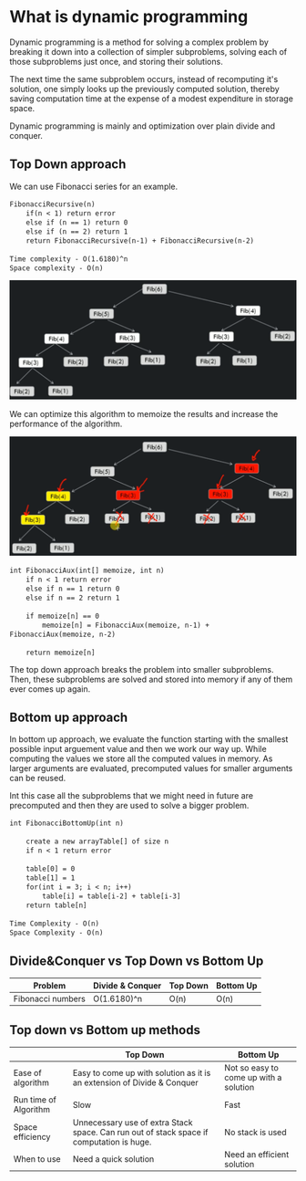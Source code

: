 # What is dynamic programming

Dynamic programming is a method for solving a complex problem by breaking it down into a collection of simpler subproblems, solving each of those subproblems just once, and storing their solutions.

The next time the same subproblem occurs, instead of recomputing it's solution, one simply looks up the previously computed solution, thereby saving computation time at the expense of a modest expenditure in storage space.

Dynamic programming is mainly and optimization over plain divide and conquer.

## Top Down approach

We can use Fibonacci series for an example. 

```
FibonacciRecursive(n)
    if(n < 1) return error
    else if (n == 1) return 0
    else if (n == 2) return 1
    return FibonacciRecursive(n-1) + FibonacciRecursive(n-2)

Time complexity - O(1.6180)^n
Space complexity - O(n)
```

![](../../images/2019-07-23-11-24-14.png)

We can optimize this algorithm to memoize the results and increase the performance of the algorithm.

![](../../images/2019-07-23-11-25-17.png)

```
int FibonacciAux(int[] memoize, int n)
    if n < 1 return error
    else if n == 1 return 0
    else if n == 2 return 1
    
    if memoize[n] == 0
        memoize[n] = FibonacciAux(memoize, n-1) + FibonacciAux(memoize, n-2)
    
    return memoize[n]
```

The top down approach breaks the problem into smaller subproblems.
Then, these subproblems are solved and stored into memory if any of them ever comes up again.

## Bottom up approach

In bottom up approach, we evaluate the function starting with the smallest possible input arguement value and then we work our way up. While computing the values we store all the computed values in memory. As larger arguments are evaluated, precomputed values for smaller arguments can be reused.

Int this case all the subproblems that we might need in future are precomputed and then they are used to solve a bigger problem.

```
int FibonacciBottomUp(int n)

    create a new arrayTable[] of size n
    if n < 1 return error

    table[0] = 0
    table[1] = 1
    for(int i = 3; i < n; i++)
        table[i] = table[i-2] + table[i-3]
    return table[n]

Time Complexity - O(n)
Space Complexity - O(n)

```

## Divide&Conquer vs Top Down vs Bottom Up

| Problem           | Divide & Conquer | Top Down | Bottom Up |
|-------------------|------------------|----------|-----------|
| Fibonacci numbers | O(1.6180)^n      | O(n)     | O(n)      |


## Top down vs Bottom up methods

|                       | Top Down                                                                                 | Bottom Up                              |
|-----------------------|------------------------------------------------------------------------------------------|----------------------------------------|
| Ease of algorithm     | Easy to come up with solution as it is an extension of Divide & Conquer                  | Not so easy to come up with a solution |
| Run time of Algorithm | Slow                                                                                     | Fast                                   |
| Space efficiency      | Unnecessary use of extra Stack space. Can run out of stack space if computation is huge. | No stack is used                       |
| When to use           | Need a quick solution                                                                    | Need an efficient solution             |